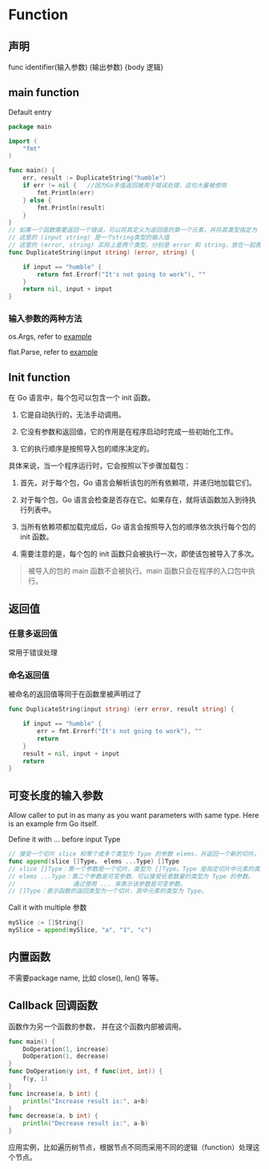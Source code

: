 # Function


## 声明

func identifier(输入参数) (输出参数) {body 逻辑}

## main function

Default entry

```go
package main

import (
	"fmt"
)

func main() {
	err, result := DuplicateString("humble")
	if err != nil {   //因为Go多值返回被用于错误处理，这句大量被使用
		fmt.Println(err)
	} else {
		fmt.Println(result)
	}
}
// 如果一个函数需要返回一个错误，可以将其定义为返回值的第一个元素，并将其类型指定为 error。
// 这里的 (input string) 是一个string类型的输入值
// 这里的 (error, string) 实际上是两个类型，分别是 error 和 string。放在一起表示返回两个值
func DuplicateString(input string) (error, string) {

	if input == "humble" {
		return fmt.Errorf("It's not going to work"), ""
	}
	return nil, input + input
}
```


### 输入参数的两种方法

os.Args, refer to [example](../flow-control/#switch)

flat.Parse, refer to [example](../command-line-parameters)

## Init function

在 Go 语言中，每个包可以包含一个 init 函数。 

1. 它是自动执行的，无法手动调用。

1. 它没有参数和返回值，它的作用是在程序启动时完成一些初始化工作。

1. 它的执行顺序是按照导入包的顺序决定的。

具体来说，当一个程序运行时，它会按照以下步骤加载包：

1. 首先，对于每个包，Go 语言会解析该包的所有依赖项，并递归地加载它们。

1. 对于每个包，Go 语言会检查是否存在它。如果存在，就将该函数加入到待执行列表中。

1. 当所有依赖项都加载完成后，Go 语言会按照导入包的顺序依次执行每个包的 init 函数。
	
1. 需要注意的是，每个包的 init 函数只会被执行一次，即使该包被导入了多次。

> 被导入的包的 main 函数不会被执行。main 函数只会在程序的入口包中执行。

## 返回值

### 任意多返回值
常用于错误处理

### 命名返回值
被命名的返回值等同于在函数里被声明过了

```go
func DuplicateString(input string) (err error, result string) {

	if input == "humble" {
		err = fmt.Errorf("It's not going to work"), ""
		return
	}
	result = nil, input + input
	return
}
```
## 可变长度的输入参数
Allow caller to put in as many as you want parameters with same type. Here is an example frm Go itself.

Define it with ... before input Type

```go
// 接受一个切片 slice 和零个或多个类型为 Type 的参数 elems，并返回一个新的切片。
func append(slice []Type， elems ...Type) []Type
// slice []Type：第一个参数是一个切片，类型为 []Type。Type 是指定切片中元素的类型。
// elems ...Type：第二个参数是可变参数，可以接受任意数量的类型为 Type 的参数。
// 				  通过使用 ... 来表示该参数是可变参数。
// []Type：表示函数的返回类型为一个切片，其中元素的类型为 Type。
```
Call it with multiple 参数
```go
mySlice := []String{}
mySlice = append(mySlice, "a", "1", "c")
```

## 内置函数
不需要package name, 比如 close(), len() 等等。

## Callback 回调函数
函数作为另一个函数的参数， 并在这个函数内部被调用。
```go
func main() {
	DoOperation(1, increase)
	DoOperation(1, decrease)
}
func DoOperation(y int, f func(int, int)) {
	f(y, 1)
}
func increase(a, b int) {
	println("Increase result is:", a+b)
}
func decrease(a, b int) {
	println("Decrease result is:", a-b)
}
```
应用实例，比如遍历树节点，根据节点不同而采用不同的逻辑（function）处理这个节点。


